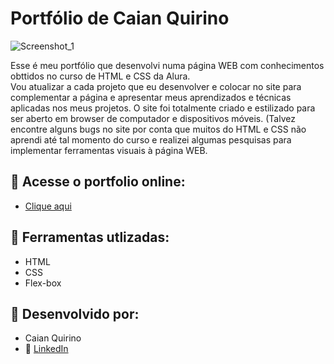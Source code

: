 # Portfólio de Caian Quirino

![Screenshot_1](https://user-images.githubusercontent.com/124800229/227736025-a090a913-3f83-4afd-8436-be0779ed0c6a.png)

Esse é meu portfólio que desenvolvi numa página WEB com conhecimentos obttidos no curso de HTML e CSS da Alura.<br> Vou atualizar a cada projeto que eu desenvolver e colocar no site para complementar a página e apresentar meus aprendizados e técnicas aplicadas nos meus projetos. O site foi totalmente criado e estilizado para ser aberto em browser de computador e dispositivos móveis. (Talvez encontre alguns bugs no site por conta que muitos do HTML e CSS não aprendi até tal momento do curso e realizei algumas pesquisas para implementar ferramentas visuais à página WEB.

## :link: Acesse o portfolio online:
* <a href ="https://portfolio-one-phi-36.vercel.app/"> Clique aqui</a>

## :wrench: Ferramentas utlizadas:

* HTML<br>
* CSS<br>
* Flex-box

## :briefcase: Desenvolvido por:

* Caian Quirino<br>
* :link: <a href ="https://www.linkedin.com/in/caian-quirino-577102245/"> LinkedIn </a>
